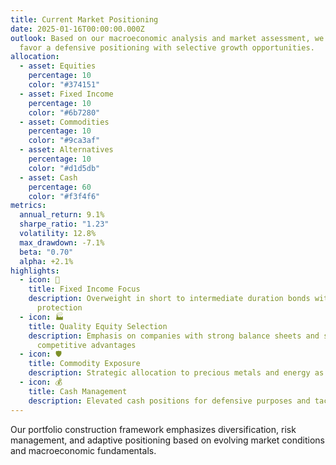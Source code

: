 ```yaml
---
title: Current Market Positioning
date: 2025-01-16T00:00:00.000Z
outlook: Based on our macroeconomic analysis and market assessment, we currently
  favor a defensive positioning with selective growth opportunities.
allocation:
  - asset: Equities
    percentage: 10
    color: "#374151"
  - asset: Fixed Income
    percentage: 10
    color: "#6b7280"
  - asset: Commodities
    percentage: 10
    color: "#9ca3af"
  - asset: Alternatives
    percentage: 10
    color: "#d1d5db"
  - asset: Cash
    percentage: 60
    color: "#f3f4f6"
metrics:
  annual_return: 9.1%
  sharpe_ratio: "1.23"
  volatility: 12.8%
  max_drawdown: -7.1%
  beta: "0.70"
  alpha: +2.1%
highlights:
  - icon: 🏦
    title: Fixed Income Focus
    description: Overweight in short to intermediate duration bonds with inflation
      protection
  - icon: 🏭
    title: Quality Equity Selection
    description: Emphasis on companies with strong balance sheets and sustainable
      competitive advantages
  - icon: 🛡️
    title: Commodity Exposure
    description: Strategic allocation to precious metals and energy as inflation hedges
  - icon: 💰
    title: Cash Management
    description: Elevated cash positions for defensive purposes and tactical opportunities
---
```


Our portfolio construction framework emphasizes diversification, risk management, and adaptive positioning based on evolving market conditions and macroeconomic fundamentals.

